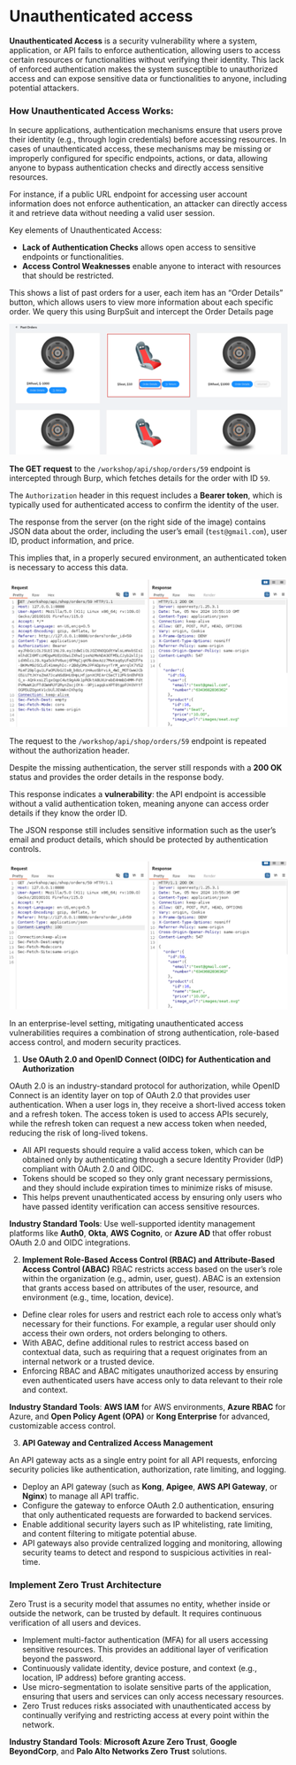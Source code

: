 # Unauthenticated access

**Unauthenticated Access** is a security vulnerability where a system, application, or API fails to enforce authentication, allowing users to access certain resources or functionalities without verifying their identity. This lack of enforced authentication makes the system susceptible to unauthorized access and can expose sensitive data or functionalities to anyone, including potential attackers.

### How Unauthenticated Access Works:

In secure applications, authentication mechanisms ensure that users prove their identity (e.g., through login credentials) before accessing resources. In cases of unauthenticated access, these mechanisms may be missing or improperly configured for specific endpoints, actions, or data, allowing anyone to bypass authentication checks and directly access sensitive resources.

For instance, if a public URL endpoint for accessing user account information does not enforce authentication, an attacker can directly access it and retrieve data without needing a valid user session.

Key elements of Unauthenticated Access:

- **Lack of Authentication Checks** allows open access to sensitive endpoints or functionalities.
- **Access Control Weaknesses** enable anyone to interact with resources that should be restricted.

This shows a list of past orders for a user, each item has an “Order Details” button, which allows users to view more information about each specific order. We query this using BurpSuit and intercept the Order Details page

![image.png](Unauthenticated%20access%201354a9b54b6a80bd91d2f4ac76b297d4/image.png)

**The GET request** to the `/workshop/api/shop/orders/59` endpoint is intercepted through Burp, which fetches details for the order with ID `59`. 

The `Authorization` header in this request includes a **Bearer token**, which is typically used for authenticated access to confirm the identity of the user.

The response from the server (on the right side of the image) contains JSON data about the order, including the user’s email (`test@gmail.com`), user ID, product information, and price.

This implies that, in a properly secured environment, an authenticated token is necessary to access this data.

![image.png](Unauthenticated%20access%201354a9b54b6a80bd91d2f4ac76b297d4/image%201.png)

 The request to the `/workshop/api/shop/orders/59` endpoint is repeated without the authorization header.

Despite the missing authentication, the server still responds with a **200 OK** status and provides the order details in the response body.

This response indicates a **vulnerability**: the API endpoint is accessible without a valid authentication token, meaning anyone can access order details if they know the order ID.

The JSON response still includes sensitive information such as the user’s email and product details, which should be protected by authentication controls.

![image.png](Unauthenticated%20access%201354a9b54b6a80bd91d2f4ac76b297d4/image%202.png)

In an enterprise-level setting, mitigating unauthenticated access vulnerabilities requires a combination of strong authentication, role-based access control, and modern security practices. 

1. **Use OAuth 2.0 and OpenID Connect (OIDC) for Authentication and Authorization**

OAuth 2.0 is an industry-standard protocol for authorization, while OpenID Connect is an identity layer on top of OAuth 2.0 that provides user authentication. When a user logs in, they receive a short-lived access token and a refresh token. The access token is used to access APIs securely, while the refresh token can request a new access token when needed, reducing the risk of long-lived tokens.

- All API requests should require a valid access token, which can be obtained only by authenticating through a secure Identity Provider (IdP) compliant with OAuth 2.0 and OIDC.
- Tokens should be scoped so they only grant necessary permissions, and they should include expiration times to minimize risks of misuse.
- This helps prevent unauthenticated access by ensuring only users who have passed identity verification can access sensitive resources.

**Industry Standard Tools**: Use well-supported identity management platforms like **Auth0**, **Okta**, **AWS Cognito**, or **Azure AD** that offer robust OAuth 2.0 and OIDC integrations.

2. **Implement Role-Based Access Control (RBAC) and Attribute-Based Access Control (ABAC)**
RBAC restricts access based on the user’s role within the organization (e.g., admin, user, guest). ABAC is an extension that grants access based on attributes of the user, resource, and environment (e.g., time, location, device).

- Define clear roles for users and restrict each role to access only what’s necessary for their functions. For example, a regular user should only access their own orders, not orders belonging to others.
- With ABAC, define additional rules to restrict access based on contextual data, such as requiring that a request originates from an internal network or a trusted device.
- Enforcing RBAC and ABAC mitigates unauthorized access by ensuring even authenticated users have access only to data relevant to their role and context.

**Industry Standard Tools**: **AWS IAM** for AWS environments, **Azure RBAC** for Azure, and **Open Policy Agent (OPA)** or **Kong Enterprise** for advanced, customizable access control.

3. **API Gateway and Centralized Access Management**

An API gateway acts as a single entry point for all API requests, enforcing security policies like authentication, authorization, rate limiting, and logging.

- Deploy an API gateway (such as **Kong**, **Apigee**, **AWS API Gateway**, or **Nginx**) to manage all API traffic.
- Configure the gateway to enforce OAuth 2.0 authentication, ensuring that only authenticated requests are forwarded to backend services.
- Enable additional security layers such as IP whitelisting, rate limiting, and content filtering to mitigate potential abuse.
- API gateways also provide centralized logging and monitoring, allowing security teams to detect and respond to suspicious activities in real-time.

### **Implement Zero Trust Architecture**

Zero Trust is a security model that assumes no entity, whether inside or outside the network, can be trusted by default. It requires continuous verification of all users and devices.

- Implement multi-factor authentication (MFA) for all users accessing sensitive resources. This provides an additional layer of verification beyond the password.
- Continuously validate identity, device posture, and context (e.g., location, IP address) before granting access.
- Use micro-segmentation to isolate sensitive parts of the application, ensuring that users and services can only access necessary resources.
- Zero Trust reduces risks associated with unauthenticated access by continually verifying and restricting access at every point within the network.

**Industry Standard Tools**: **Microsoft Azure Zero Trust**, **Google BeyondCorp**, and **Palo Alto Networks Zero Trust** solutions.